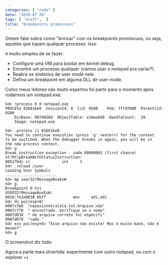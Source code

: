 ```yaml
---
categories: [ "code" ]
date: "2010-07-26"
tags: [ "draft",  ]
title: "Breakpoints promíscuos"
---
```

Ontem falei sobre como "brincar" com os breakpoints promíscuos, ou seja, aqueles que topam qualquer processo. Isso

é muito simples de se fazer:

- Configure uma VM para bootar em kernel debug.
- Encontre um processo qualquer (vamos usar o notepad pra variar?).
- Reabra os símbolos de user mode nele.
- Defina um breakpoint em alguma DLL de user mode.

Como meus leitores são muito espertos foi partir para o momento após rodarmos um notepad.exe:

    
    kd> !process 0 0 notepad.exe
    PROCESS 81681be0  SessionId: 0  Cid: 0598    Peb: 7ffd7000  ParentCid: 0200
        DirBase: 08740260  ObjectTable: e18ee8d8  HandleCount:  29.
        Image: notepad.exe
    
    kd> .process /i 81681be0
    You need to continue execution (press 'g' <enter>) for the context
    to be switched. When the debugger breaks in again, you will be in
    the new process context.
    kd> g
    Break instruction exception - code 80000003 (first chance)
    nt!RtlpBreakWithStatusInstruction:
    80527bdc cc              int     3
    kd> .reload /user
    Loading User Symbols
    .......................
    kd> bp user32!MessageBoxExW
    kd> g
    Breakpoint 0 hit
    USER32!MessageBoxExW:
    001b:7e3a0838 8bff            mov     edi,edi
    kd> du poi(esp+8)
    0007cfb8  "naoexistetralala.txt.Arquivo não"
    0007cff8  " encontrado..Verifique se o nome"
    0007d038  " do arquivo correto foi especifi"
    0007d078  "cado."
    kd> ezu poi(esp+8) "Esse arquivo não existe! Mas é muito mané, não é mesmo?"
    kd> g

O screenshot diz tudo:

Agora a parte mais divertida: experimente com outro notepad, ou com o explorer =)
